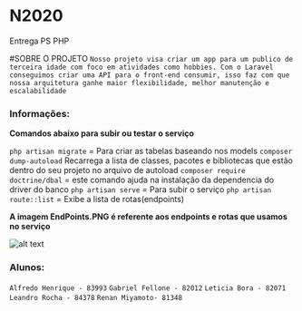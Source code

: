 # N2020
Entrega PS PHP

#SOBRE O PROJETO
`Nosso projeto visa criar um app para um publico de terceira idade com foco em atividades como hobbies. Com o Laravel conseguimos criar uma API para o front-end consumir, isso faz com que nossa arquitetura ganhe maior flexibilidade, melhor manutenção e escalabilidade`

### Informações:

**Comandos abaixo para subir ou testar o serviço**

`php artisan migrate` = Para criar as tabelas baseando nos models
`composer dump-autoload` Recarrega a lista de classes, pacotes e bibliotecas que estão dentro do seu projeto no arquivo de autoload
`composer require doctrine/dbal` = este comando ajuda na instalação da dependencia do driver do banco
`php artisan serve` = Para subir o serviço
`php artisan route::list` = Exibe a lista de rotas(endpoints)

**A imagem EndPoints.PNG é referente aos endpoints e rotas que usamos no serviço**

![alt text](https://github.com/gabrielfellone/n2020/master/EndPoints.PNG?raw=true)



### Alunos:

`Alfredo Henrique - 83993`
`Gabriel Fellone - 82012`
`Leticia Bora - 82071`
`Leandro Rocha - 84378`
`Renan Miyamoto- 81348`
